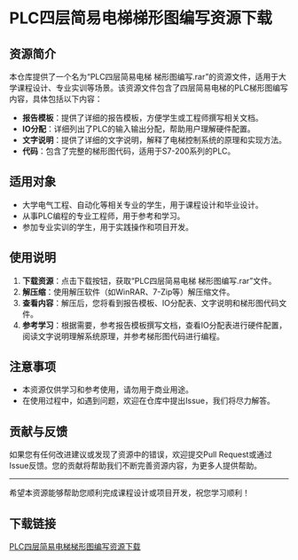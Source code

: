 # PLC四层简易电梯梯形图编写资源下载

## 资源简介

本仓库提供了一个名为“PLC四层简易电梯 梯形图编写.rar”的资源文件，适用于大学课程设计、专业实训等场景。该资源文件包含了四层简易电梯的PLC梯形图编写内容，具体包括以下内容：

- **报告模板**：提供了详细的报告模板，方便学生或工程师撰写相关文档。
- **IO分配**：详细列出了PLC的输入输出分配，帮助用户理解硬件配置。
- **文字说明**：提供了详细的文字说明，解释了电梯控制系统的原理和实现方法。
- **代码**：包含了完整的梯形图代码，适用于S7-200系列的PLC。

## 适用对象

- 大学电气工程、自动化等相关专业的学生，用于课程设计和毕业设计。
- 从事PLC编程的专业工程师，用于参考和学习。
- 参加专业实训的学生，用于实践操作和项目开发。

## 使用说明

1. **下载资源**：点击下载按钮，获取“PLC四层简易电梯 梯形图编写.rar”文件。
2. **解压缩**：使用解压软件（如WinRAR、7-Zip等）解压缩文件。
3. **查看内容**：解压后，您将看到报告模板、IO分配表、文字说明和梯形图代码文件。
4. **参考学习**：根据需要，参考报告模板撰写文档，查看IO分配表进行硬件配置，阅读文字说明理解系统原理，并参考梯形图代码进行编程。

## 注意事项

- 本资源仅供学习和参考使用，请勿用于商业用途。
- 在使用过程中，如遇到问题，欢迎在仓库中提出Issue，我们将尽力解答。

## 贡献与反馈

如果您有任何改进建议或发现了资源中的错误，欢迎提交Pull Request或通过Issue反馈。您的贡献将帮助我们不断完善资源内容，为更多人提供帮助。

---

希望本资源能够帮助您顺利完成课程设计或项目开发，祝您学习顺利！

## 下载链接

[PLC四层简易电梯梯形图编写资源下载](https://pan.quark.cn/s/464537afb62b)